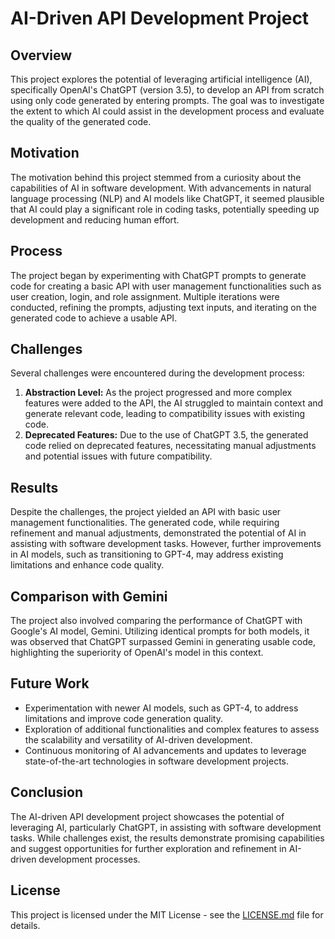# AI-Driven API Development Project

## Overview
This project explores the potential of leveraging artificial intelligence (AI), specifically OpenAI's ChatGPT (version 3.5), to develop an API from scratch using only code generated by entering prompts. The goal was to investigate the extent to which AI could assist in the development process and evaluate the quality of the generated code.

## Motivation
The motivation behind this project stemmed from a curiosity about the capabilities of AI in software development. With advancements in natural language processing (NLP) and AI models like ChatGPT, it seemed plausible that AI could play a significant role in coding tasks, potentially speeding up development and reducing human effort.

## Process
The project began by experimenting with ChatGPT prompts to generate code for creating a basic API with user management functionalities such as user creation, login, and role assignment. Multiple iterations were conducted, refining the prompts, adjusting text inputs, and iterating on the generated code to achieve a usable API.

## Challenges
Several challenges were encountered during the development process:
1. **Abstraction Level:** As the project progressed and more complex features were added to the API, the AI struggled to maintain context and generate relevant code, leading to compatibility issues with existing code.
2. **Deprecated Features:** Due to the use of ChatGPT 3.5, the generated code relied on deprecated features, necessitating manual adjustments and potential issues with future compatibility.

## Results
Despite the challenges, the project yielded an API with basic user management functionalities. The generated code, while requiring refinement and manual adjustments, demonstrated the potential of AI in assisting with software development tasks. However, further improvements in AI models, such as transitioning to GPT-4, may address existing limitations and enhance code quality.

## Comparison with Gemini
The project also involved comparing the performance of ChatGPT with Google's AI model, Gemini. Utilizing identical prompts for both models, it was observed that ChatGPT surpassed Gemini in generating usable code, highlighting the superiority of OpenAI's model in this context.

## Future Work
- Experimentation with newer AI models, such as GPT-4, to address limitations and improve code generation quality.
- Exploration of additional functionalities and complex features to assess the scalability and versatility of AI-driven development.
- Continuous monitoring of AI advancements and updates to leverage state-of-the-art technologies in software development projects.

## Conclusion
The AI-driven API development project showcases the potential of leveraging AI, particularly ChatGPT, in assisting with software development tasks. While challenges exist, the results demonstrate promising capabilities and suggest opportunities for further exploration and refinement in AI-driven development processes. 

## License
This project is licensed under the MIT License - see the [LICENSE.md](LICENSE.md) file for details.

